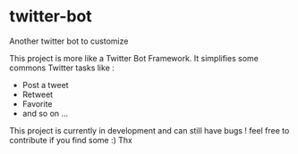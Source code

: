 # twitter-bot
Another twitter bot to customize

This project is more like a Twitter Bot Framework. It simplifies some commons Twitter tasks like :
- Post a tweet
- Retweet
- Favorite
- and so on ...

This project is currently in development and can still have bugs ! feel free to contribute if you find some :)
Thx
